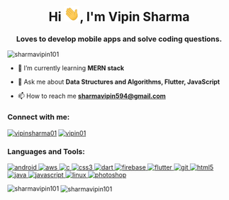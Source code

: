 <h1 align="center">Hi <img src="https://raw.githubusercontent.com/ABSphreak/ABSphreak/master/gifs/Hi.gif" alt="" width="35"/>, I'm Vipin Sharma</h1>
<h3 align="center">Loves to develop mobile apps and solve coding questions.</h3>

<p align="left"> <img src="https://komarev.com/ghpvc/?username=sharmavipin101" alt="sharmavipin101" /> </p>

- 🌱 I’m currently learning **MERN stack**

<!-- - 👨‍💻 All of my projects are available at [www.sharmavipin.me](www.sharmavipin.me)//-->

- 💬 Ask me about **Data Structures and Algorithms, Flutter, JavaScript**

- 📫 How to reach me **sharmavipin594@gmail.com**

<p align="left">
<h3 align="left">Connect with me:</h3>
<a href="https://linkedin.com/in/vipinsharma01" target="blank"><img align="center" src="https://cdn.jsdelivr.net/npm/simple-icons@3.0.1/icons/linkedin.svg" alt="vipinsharma01" height="30" width="40" /></a>
<a href="https://www.codechef.com/users/vipin01" target="blank"><img align="center" src="https://cdn.jsdelivr.net/npm/simple-icons@3.1.0/icons/codechef.svg" alt="vipin01" height="30" width="40" /></a>
</p>

<h3 align="left">Languages and Tools:</h3>
<p align="left"> <a href="https://developer.android.com" target="_blank"> <img src="https://devicons.github.io/devicon/devicon.git/icons/android/android-original-wordmark.svg" alt="android" width="40" height="40"/> </a> <a href="https://aws.amazon.com" target="_blank"> <img src="https://devicons.github.io/devicon/devicon.git/icons/amazonwebservices/amazonwebservices-original-wordmark.svg" alt="aws" width="40" height="40"/> </a> <a href="https://www.cprogramming.com/" target="_blank"> <img src="https://devicons.github.io/devicon/devicon.git/icons/c/c-original.svg" alt="c" width="40" height="40"/> </a> <a href="https://www.w3schools.com/css/" target="_blank"> <img src="https://devicons.github.io/devicon/devicon.git/icons/css3/css3-original-wordmark.svg" alt="css3" width="40" height="40"/> </a> <a href="https://dart.dev" target="_blank"> <img src="https://www.vectorlogo.zone/logos/dartlang/dartlang-icon.svg" alt="dart" width="40" height="40"/> </a> <a href="https://firebase.google.com/" target="_blank"> <img src="https://www.vectorlogo.zone/logos/firebase/firebase-icon.svg" alt="firebase" width="40" height="40"/> </a> <a href="https://flutter.dev" target="_blank"> <img src="https://www.vectorlogo.zone/logos/flutterio/flutterio-icon.svg" alt="flutter" width="40" height="40"/> </a> <a href="https://git-scm.com/" target="_blank"> <img src="https://www.vectorlogo.zone/logos/git-scm/git-scm-icon.svg" alt="git" width="40" height="40"/> </a> <a href="https://www.w3.org/html/" target="_blank"> <img src="https://devicons.github.io/devicon/devicon.git/icons/html5/html5-original-wordmark.svg" alt="html5" width="40" height="40"/> </a> <a href="https://www.java.com" target="_blank"> <img src="https://devicons.github.io/devicon/devicon.git/icons/java/java-original-wordmark.svg" alt="java" width="40" height="40"/> </a> <a href="https://developer.mozilla.org/en-US/docs/Web/JavaScript" target="_blank"> <img src="https://devicons.github.io/devicon/devicon.git/icons/javascript/javascript-original.svg" alt="javascript" width="40" height="40"/> </a> <a href="https://www.linux.org/" target="_blank"> <img src="https://devicons.github.io/devicon/devicon.git/icons/linux/linux-original.svg" alt="linux" width="40" height="40"/> </a> <a href="https://www.photoshop.com/en" target="_blank"> <img src="https://devicons.github.io/devicon/devicon.git/icons/photoshop/photoshop-plain.svg" alt="photoshop" width="40" height="40"/> </a> </p>

<p><img align="left" src="https://github-readme-stats.vercel.app/api/top-langs/?username=sharmavipin101&layout=compact" alt="sharmavipin101" /></p>

<p>&nbsp;<img align="center" src="https://github-readme-stats.vercel.app/api?username=sharmavipin101&show_icons=true" alt="sharmavipin101" /></p>
